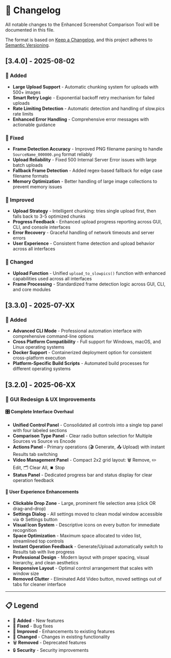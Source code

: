 # 📝 Changelog

All notable changes to the Enhanced Screenshot Comparison Tool will be documented in this file.

The format is based on [Keep a Changelog](https://keepachangelog.com/en/1.0.0/),
and this project adheres to [Semantic Versioning](https://semver.org/spec/v2.0.0.html).

## [3.4.0] - 2025-08-02

### 🚀 Added
- **Large Upload Support** - Automatic chunking system for uploads with 500+ images
- **Smart Retry Logic** - Exponential backoff retry mechanism for failed uploads
- **Rate Limiting Detection** - Automatic detection and handling of slow.pics rate limits
- **Enhanced Error Handling** - Comprehensive error messages with actionable guidance

### 🔧 Fixed
- **Frame Detection Accuracy** - Improved PNG filename parsing to handle `SourceName_000000.png` format reliably
- **Upload Reliability** - Fixed 500 Internal Server Error issues with large batch uploads
- **Fallback Frame Detection** - Added regex-based fallback for edge case filename formats
- **Memory Optimization** - Better handling of large image collections to prevent memory issues

### 🎯 Improved
- **Upload Strategy** - Intelligent chunking: tries single upload first, then falls back to 3-5 optimized chunks
- **Progress Feedback** - Enhanced upload progress reporting across GUI, CLI, and console interfaces
- **Error Recovery** - Graceful handling of network timeouts and server errors
- **User Experience** - Consistent frame detection and upload behavior across all interfaces

### 🔄 Changed
- **Upload Function** - Unified `upload_to_slowpics()` function with enhanced capabilities used across all interfaces
- **Frame Processing** - Standardized frame detection logic across GUI, CLI, and core modules

## [3.3.0] - 2025-07-XX

### 🚀 Added
- **Advanced CLI Mode** - Professional automation interface with comprehensive command-line options
- **Cross Platform Compatibility** - Full support for Windows, macOS, and Linux operating systems
- **Docker Support** - Containerized deployment option for consistent cross-platform execution
- **Platform-Specific Build Scripts** - Automated build processes for different operating systems

## [3.2.0] - 2025-06-XX

### 🎨 GUI Redesign & UX Improvements

#### 🎛️ Complete Interface Overhaul
- **Unified Control Panel** - Consolidated all controls into a single top panel with four labeled sections
- **Comparison Type Panel** - Clear radio button selection for Multiple Sources vs Source vs Encode
- **Actions Panel** - Primary operations (🎬 Generate, 📤 Upload) with instant Results tab switching  
- **Video Management Panel** - Compact 2x2 grid layout: 🗑 Remove, ✏ Edit, 🗂 Clear All, ⏹ Stop
- **Status Panel** - Dedicated progress bar and status display for clear operation feedback

#### 🎯 User Experience Enhancements
- **Clickable Drop Zone** - Large, prominent file selection area (click OR drag-and-drop)
- **Settings Dialog** - All settings moved to clean modal window accessible via ⚙ Settings button
- **Visual Icon System** - Descriptive icons on every button for immediate recognition
- **Space Optimization** - Maximum space allocated to video list, streamlined top controls
- **Instant Operation Feedback** - Generate/Upload automatically switch to Results tab with live progress
- **Professional Design** - Modern layout with proper spacing, visual hierarchy, and clean aesthetics
- **Responsive Layout** - Optimal control arrangement that scales with window size
- **Removed Clutter** - Eliminated Add Video button, moved settings out of tabs for cleaner interface

---

## 📋 Legend

- 🚀 **Added** - New features
- 🔧 **Fixed** - Bug fixes
- 🎯 **Improved** - Enhancements to existing features
- 🔄 **Changed** - Changes in existing functionality
- 🗑️ **Removed** - Deprecated features
- 🔒 **Security** - Security improvements
